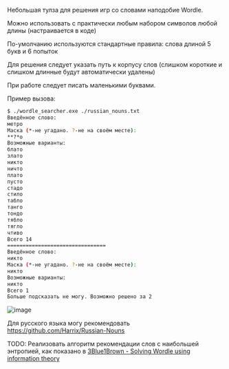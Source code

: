 Небольшая тулза для решения игр со словами наподобие Wordle.

Можно использовать с практически любым набором символов любой длины (настраивается в коде)

По-умолчанию используются стандартные правила: слова длиной 5 букв и 6 попыток

Для решения следует указать путь к корпусу слов (слишком короткие и слишком длинные будут автоматически удалены)

При работе следует писать маленькими буквами.

Пример вызова:
```sh
$ ./wordle_searcher.exe ./russian_nouns.txt
Введённое слово:
метро
Маска (*-не угадано. ?-не на своём месте):
**?*о
Возможные варианты:
блато
злато
никто
ничто
плато
пусто
стадо
стило
табло
танго
тондо
тябло
тягло
чтиво
Всего 14
================================
Введённое слово:
никто
Маска (*-не угадано. ?-не на своём месте):
никто
Возможные варианты:
никто
Всего 1
Больше подсказать не могу. Возможно решено за 2
```
![image](https://user-images.githubusercontent.com/17644379/196061088-3b06d129-9dec-43bc-a0fb-2ec3f0973830.png)

Для русского языка могу рекомендовать https://github.com/Harrix/Russian-Nouns

TODO: Реализовать алгоритм рекомендации слов с наибольшей энтропией, как показано в [3Blue1Brown - Solving Wordle using information theory](https://www.youtube.com/watch?v=v68zYyaEmEA)
